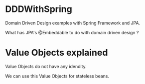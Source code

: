 # DDDWithSpring
Domain Driven Design examples with Spring Framework and JPA.

What has JPA's @Embeddable to do with domain driven design ?

Value Objects explained
=======================

Value Objects do not have any idendity.

We can use this Value Objects for stateless beans.

